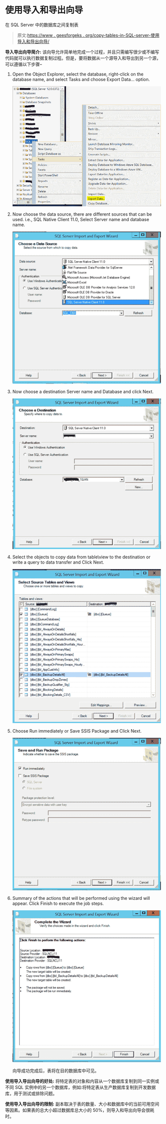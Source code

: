 # 使用导入和导出向导

在 SQL Server 中的数据库之间复制表

> 原文:[https://www . geesforgeks . org/copy-tables-in-SQL-server-使用导入和导出向导/](https://www.geeksforgeeks.org/copy-tables-between-databases-in-sql-server-using-import-and-export-wizard/)

**导入导出向导简介:**
该向导允许简单地完成一个过程，并且只需编写很少或不编写代码就可以执行数据复制过程。但是，要将数据从一个源导入和导出到另一个源，可以遵循以下步骤–

1.  Open the Object Explorer, select the database, right-click on the database name, and select Tasks and choose Export Data… option.

    [![](img/296e82f3b13b831daf30e7c8a74ecec4.png)](https://media.geeksforgeeks.org/wp-content/uploads/20200922175354/C1.PNG) 

2.  Now choose the data source, there are different sources that can be used. i.e., SQL Native Client 11.0, Select Server name and database name.

    [![](img/6d86dde71053cc9401f079c39d853a77.png)](https://media.geeksforgeeks.org/wp-content/uploads/20200922175351/C2.PNG) 

3.  Now choose a destination Server name and Database and click Next.

    [![](img/46cb86b4f60650defef3d951ad3f062a.png)](https://media.geeksforgeeks.org/wp-content/uploads/20200922175349/C3.PNG) 

4.  Select the objects to copy data from table\view to the destination or write a query to data transfer and Click Next.

    [![](img/753111a85fda01bc68c079b89c9f3c98.png)](https://media.geeksforgeeks.org/wp-content/uploads/20200922175343/C5.PNG) 

5.  Choose Run immediately or Save SSIS Package and Click Next.

    [![](img/a655e13e8e9313f402d145b104c4a235.png)](https://media.geeksforgeeks.org/wp-content/uploads/20200922175340/C6.PNG) 

6.  Summary of the actions that will be performed using the wizard will appear. Click Finish to execute the job steps.

    [![](img/52793e176aadbefc702cf59d829fb553.png)](https://media.geeksforgeeks.org/wp-content/uploads/20200922180816/C7.PNG) 

    向导成功完成后，表将在目的数据库中可见。

**使用导入导出向导的好处:**
将特定表的对象和内容从一个数据库复制到同一实例或不同 SQL 实例中的另一个数据库，例如:将特定表从生产数据库复制到开发数据库，用于测试或排除问题。

**使用导入导出向导的限制:**
副本取决于表的数量、大小和数据库中的当前可用空间等因素。如果表的总大小超过数据库总大小的 50%，则导入和导出向导会很耗时。